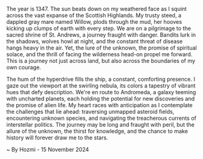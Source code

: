 
The year is 1347. The sun beats down on my weathered face as I squint across the vast expanse of the Scottish Highlands. My trusty steed, a dappled gray mare named Willow, plods through the mud, her hooves kicking up clumps of earth with every step. We are on a pilgrimage to the sacred shrine of St. Andrews, a journey fraught with danger. Bandits lurk in the shadows, wolves howl at night, and the constant threat of disease hangs heavy in the air. Yet, the lure of the unknown, the promise of spiritual solace, and the thrill of facing the wilderness head-on propel me forward. This is a journey not just across land, but also across the boundaries of my own courage.

The hum of the hyperdrive fills the ship, a constant, comforting presence. I gaze out the viewport at the swirling nebula, its colors a tapestry of vibrant hues that defy description. We're en route to Andromeda, a galaxy teeming with uncharted planets, each holding the potential for new discoveries and the promise of alien life. My heart races with anticipation as I contemplate the challenges that lie ahead: traversing unmapped asteroid fields, encountering unknown species, and navigating the treacherous currents of interstellar politics. The journey may be long and fraught with peril, but the allure of the unknown, the thirst for knowledge, and the chance to make history will forever draw me to the stars. 

~ By Hozmi - 15 November 2024
